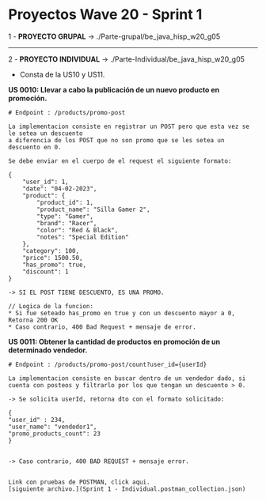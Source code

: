 
# Proyectos Wave 20 - Sprint 1

1 - **PROYECTO GRUPAL** -> ./Parte-grupal/be_java_hisp_w20_g05

----------------------------------

2 - **PROYECTO INDIVIDUAL** -> ./Parte-Individual/be_java_hisp_w20_g05

* Consta de la US10 y US11.

**US 0010: Llevar a cabo la publicación de un nuevo producto en promoción.**

 
    # Endpoint : /products/promo-post

    La implementacion consiste en registrar un POST pero que esta vez se le setea un descuento 
    a diferencia de los POST que no son promo que se les setea un descuento en 0. 

    Se debe enviar en el cuerpo de el request el siguiente formato:
 
    {
        "user_id": 1,
        "date": "04-02-2023",
        "product": {
            "product_id": 1,
            "product_name": "Silla Gamer 2",
            "type": "Gamer",
            "brand": "Racer",
            "color": "Red & Black",
            "notes": "Special Edition"
        },
        "category": 100,
        "price": 1500.50,
        "has_promo": true,
        "discount": 1
    }
    
    -> SI EL POST TIENE DESCUENTO, ES UNA PROMO.

    // Logica de la funcion:
    * Si fue seteado has_promo en true y con un descuento mayor a 0, Retorna 200 OK
    * Caso contrario, 400 Bad Request + mensaje de error.
 

**US 0011: Obtener la cantidad de productos en promoción de un determinado vendedor.**

    # Endpoint : /products/promo-post/count?user_id={userId}

    La implementacion consiste en buscar dentro de un vendedor dado, si cuenta con posteos y filtrarlo por los que tengan un descuento > 0.

    -> Se solicita userId, retorna dto con el formato solicitado: 

    {  
    "user_id" : 234,
    "user_name": "vendedor1",
    "promo_products_count": 23
    }

 
    -> Caso contrario, 400 BAD REQUEST + mensaje error.


    Link con pruebas de POSTMAN, click aqui.
    [siguiente archivo.](Sprint 1 - Individual.postman_collection.json)
    

